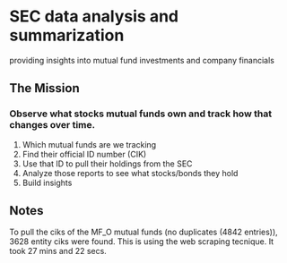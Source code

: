 # SEC data analysis and summarization
providing insights into mutual fund investments and company financials

## The Mission
### Observe what stocks mutual funds own and track how that changes over time.
1. Which mutual funds are we tracking
2. Find their official ID number (CIK)
3. Use that ID to pull their holdings from the SEC
4. Analyze those reports to see what stocks/bonds they hold
5. Build insights

## Notes
To pull the ciks of the MF_O mutual funds (no duplicates (4842 entries)), 3628 entity ciks were found. This is using the web scraping tecnique. It took 27 mins and 22 secs. 

